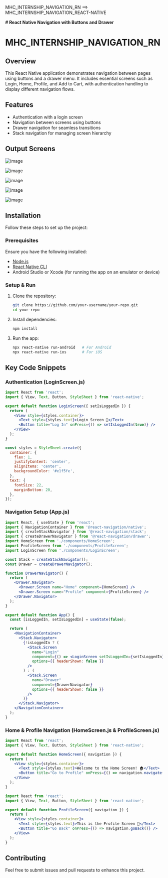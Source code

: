 MHC_INTERNSHIP_NAVIGATION_RN ==> MHC_INTERNSHIP_NAVIGATION_REACT-NATIVE

**# React Native Navigation with Buttons and Drawer**

# MHC_INTERNSHIP_NAVIGATION_RN

## Overview
This React Native application demonstrates navigation between pages using buttons and a drawer menu. It includes essential screens such as Login, Home, Profile, and Add to Cart, with authentication handling to display different navigation flows.

## Features
- Authentication with a login screen
- Navigation between screens using buttons
- Drawer navigation for seamless transitions
- Stack navigation for managing screen hierarchy

## Output Screens

![image](https://github.com/user-attachments/assets/b544e011-6034-46c5-af66-fe89fd0d79df)


![image](https://github.com/user-attachments/assets/3fd40b37-a73d-4fd5-bccc-10997f9b5524)

![image](https://github.com/user-attachments/assets/44944b40-4c42-401f-8fa3-c0916f9074a5)


![image](https://github.com/user-attachments/assets/55ed381a-7fcf-404f-9934-15fd64b49979)


![image](https://github.com/user-attachments/assets/2d77850c-a92d-4a25-bb55-609720beebaf)





## Installation
Follow these steps to set up the project:

### Prerequisites
Ensure you have the following installed:
- [Node.js](https://nodejs.org/)
- [React Native CLI](https://reactnative.dev/docs/environment-setup)
- Android Studio or Xcode (for running the app on an emulator or device)

### Setup & Run
1. Clone the repository:
   ```sh
   git clone https://github.com/your-username/your-repo.git
   cd your-repo
   ```
2. Install dependencies:
   ```sh
   npm install
   ```
3. Run the app:
   ```sh
   npx react-native run-android   # For Android
   npx react-native run-ios       # For iOS
   ```

## Key Code Snippets

### Authentication (LoginScreen.js)
```jsx
import React from 'react';
import { View, Text, Button, StyleSheet } from 'react-native';

export default function LoginScreen({ setIsLoggedIn }) {
  return (
    <View style={styles.container}>
      <Text style={styles.text}>Login Screen 🔐</Text>
      <Button title="Log In" onPress={() => setIsLoggedIn(true)} />
    </View>
  );
}

const styles = StyleSheet.create({
  container: {
    flex: 1,
    justifyContent: 'center',
    alignItems: 'center',
    backgroundColor: '#e1f5fe',
  },
  text: {
    fontSize: 22,
    marginBottom: 20,
  },
});
```

### Navigation Setup (App.js)
```jsx
import React, { useState } from 'react';
import { NavigationContainer } from '@react-navigation/native';
import { createStackNavigator } from '@react-navigation/stack';
import { createDrawerNavigator } from '@react-navigation/drawer';
import HomeScreen from './components/HomeScreen';
import ProfileScreen from './components/ProfileScreen';
import LoginScreen from './components/LoginScreen';

const Stack = createStackNavigator();
const Drawer = createDrawerNavigator();

function DrawerNavigator() {
  return (
    <Drawer.Navigator>
      <Drawer.Screen name="Home" component={HomeScreen} />
      <Drawer.Screen name="Profile" component={ProfileScreen} />
    </Drawer.Navigator>
  );
}

export default function App() {
  const [isLoggedIn, setIsLoggedIn] = useState(false);

  return (
    <NavigationContainer>
      <Stack.Navigator>
        {!isLoggedIn ? (
          <Stack.Screen
            name="Login"
            component={() => <LoginScreen setIsLoggedIn={setIsLoggedIn} />}
            options={{ headerShown: false }}
          />
        ) : (
          <Stack.Screen
            name="Drawer"
            component={DrawerNavigator}
            options={{ headerShown: false }}
          />
        )}
      </Stack.Navigator>
    </NavigationContainer>
  );
}
```

### Home & Profile Navigation (HomeScreen.js & ProfileScreen.js)
```jsx
import React from 'react';
import { View, Text, Button, StyleSheet } from 'react-native';

export default function HomeScreen({ navigation }) {
  return (
    <View style={styles.container}>
      <Text style={styles.text}>Welcome to the Home Screen! 🏠</Text>
      <Button title="Go to Profile" onPress={() => navigation.navigate('Profile')} />
    </View>
  );
}
```

```jsx
import React from 'react';
import { View, Text, Button, StyleSheet } from 'react-native';

export default function ProfileScreen({ navigation }) {
  return (
    <View style={styles.container}>
      <Text style={styles.text}>This is the Profile Screen 👤</Text>
      <Button title="Go Back" onPress={() => navigation.goBack()} />
    </View>
  );
}
```

## Contributing
Feel free to submit issues and pull requests to enhance this project.


